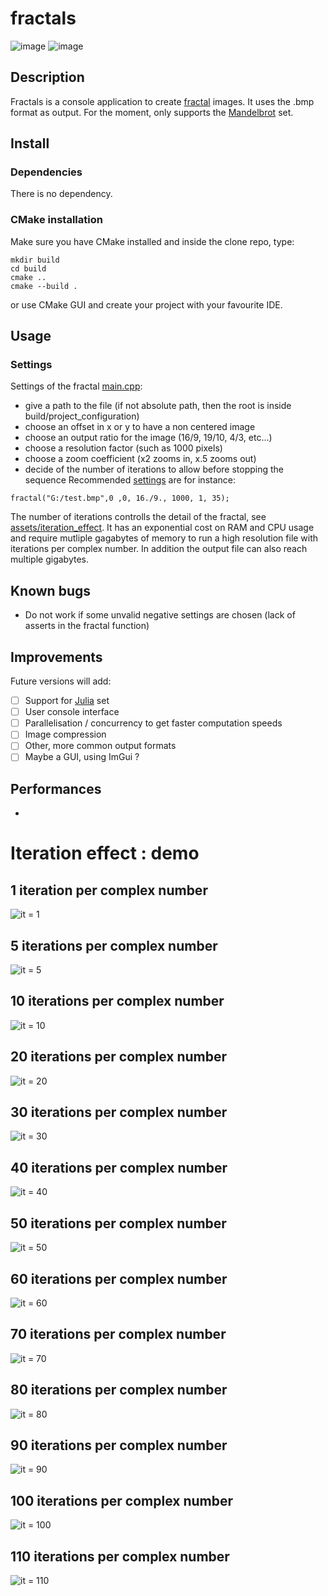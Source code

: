 # fractals
![image](assets/color_sample.jpg)
![image](assets/presentation.jpg)
## Description
Fractals is a console application to create [fractal](https://en.wikipedia.org/wiki/Fractal) images.
It uses the .bmp format as output.
For the moment, only supports the [Mandelbrot](https://en.wikipedia.org/wiki/Mandelbrot_set) set.

## Install
### Dependencies
There is no dependency.
### CMake installation
Make sure you have CMake installed and inside the clone repo, type:
```
mkdir build
cd build
cmake ..
cmake --build .
```
or use CMake GUI and create your project with your favourite IDE.

## Usage
### Settings
Settings of the fractal [main.cpp](mains/main.cpp):
- give a path to the file (if not absolute path, then the root is inside build/project_configuration)
- choose an offset in x or y to have a non centered image
- choose an output ratio for the image (16/9, 19/10, 4/3, etc...)
- choose a resolution factor (such as 1000 pixels)
- choose a zoom coefficient (x2 zooms in, x.5 zooms out)
- decide of the number of iterations to allow before stopping the sequence
Recommended [settings](mains/main.cpp) are for instance:
```
fractal("G:/test.bmp",0 ,0, 16./9., 1000, 1, 35);
```
The number of iterations controlls the detail of the fractal, see [assets/iteration_effect](assets/iteration_effect). It has an exponential cost on RAM and CPU usage and require mutliple gagabytes of memory to run a high resolution file with iterations per complex number. In addition the output file can also reach multiple gigabytes.

## Known bugs
- Do not work if some unvalid negative settings are chosen (lack of asserts in the fractal function)

## Improvements
Future versions will add:
- [ ] Support for [Julia](https://en.wikipedia.org/wiki/Julia_set) set
- [ ] User console interface
- [ ] Parallelisation / concurrency to get faster computation speeds
- [ ] Image compression
- [ ] Other, more common output formats
- [ ] Maybe a GUI, using ImGui ?

## Performances
-

# Iteration effect : demo
## 1 iteration per complex number
![it = 1](assets/iteration_effect/sample_1.jpg)
## 5 iterations per complex number
![it = 5](assets/iteration_effect/sample_5.jpg)
## 10 iterations per complex number
![it = 10](assets/iteration_effect/sample_10.jpg)
## 20 iterations per complex number
![it = 20](assets/iteration_effect/sample_20.jpg)
## 30 iterations per complex number
![it = 30](assets/iteration_effect/sample_30.jpg)
## 40 iterations per complex number
![it = 40](assets/iteration_effect/sample_40.jpg)
## 50 iterations per complex number
![it = 50](assets/iteration_effect/sample_50.jpg)
## 60 iterations per complex number
![it = 60](assets/iteration_effect/sample_60.jpg)
## 70 iterations per complex number
![it = 70](assets/iteration_effect/sample_70.jpg)
## 80 iterations per complex number
![it = 80](assets/iteration_effect/sample_80.jpg)
## 90 iterations per complex number
![it = 90](assets/iteration_effect/sample_90.jpg)
## 100 iterations per complex number
![it = 100](assets/iteration_effect/sample_100.jpg)
## 110 iterations per complex number
![it = 110](assets/iteration_effect/sample_110.jpg)
